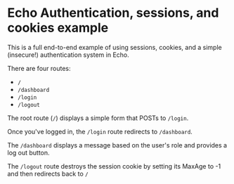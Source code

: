 # Echo Authentication, sessions, and cookies example

This is a full end-to-end example of using sessions, cookies, and a simple (insecure!) authentication system in Echo.

There are four routes:
- `/`
- `/dashboard`
- `/login`
- `/logout`

The root route (`/`) displays a simple form that POSTs to `/login`.

Once you've logged in, the `/login` route redirects to `/dashboard`.

The `/dashboard` displays a message based on the user's role and provides a log out button.

The `/logout` route destroys the session cookie by setting its MaxAge to -1 and then redirects back to `/`
